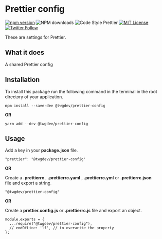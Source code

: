 # Prettier config

[![npm version](https://badge.fury.io/js/prettier-config-twg.svg)](https://badge.fury.io/js/prettier-config-twg) ![NPM downloads](https://img.shields.io/npm/dm/prettier-config-twg) ![Code Style Prettier](https://img.shields.io/badge/code_style-prettier-ff69b4.svg) [![MIT License](https://img.shields.io/badge/license-MIT-red.svg?style=flat)](https://github.com/TheWidlarzGroup/prettier-config-twg/blob/master/LICENSE) [![Twitter Follow](https://img.shields.io/twitter/follow/WidlarzGroup?label=Follow%20on%20Twitter)](https://twitter.com/WidlarzGroup)

These are settings for Prettier.

## What it does

A shared Prettier config

## Installation

To install this package run the following command in the terminal in the root directory of your application.

```
npm install --save-dev @twgdev/prettier-config
```

**OR**

```
yarn add --dev @twgdev/prettier-config
```

## Usage

Add a key in your **package.json** file.

```
"prettier": "@twgdev/prettier-config"
```

**OR**

Create a **.prettierrc** , **.prettierrc.yaml** , **.prettierrc.yml** or **.prettierrc.json** file and export a string.

```
"@twgdev/prettier-config"
```

**OR**

Create a **prettier.config.js** or **.prettierrc.js** file and export an object.

```
module.exports = {
  ...require("@twgdev/prettier-config"),
  // endOfLine: 'lf', // to overwrite the property
};
```

